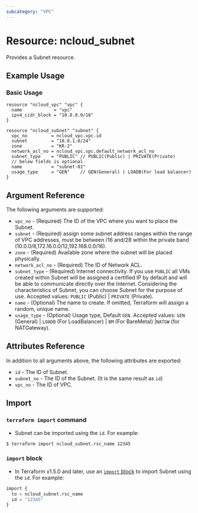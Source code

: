 ```yaml
---
subcategory: "VPC"
---
```



# Resource: ncloud_subnet

Provides a Subnet resource.

## Example Usage

### Basic Usage

```hcl
resource "ncloud_vpc" "vpc" {
  name            = "vpc"
  ipv4_cidr_block = "10.0.0.0/16"
}

resource "ncloud_subnet" "subnet" {
  vpc_no         = ncloud_vpc.vpc.id
  subnet         = "10.0.1.0/24"
  zone           = "KR-2"
  network_acl_no = ncloud_vpc.vpc.default_network_acl_no
  subnet_type    = "PUBLIC" // PUBLIC(Public) | PRIVATE(Private)
  // below fields is optional
  name           = "subnet-01"
  usage_type     = "GEN"    // GEN(General) | LOADB(For load balancer)
}
```

## Argument Reference

The following arguments are supported:

* `vpc_no` - (Required) The ID of the VPC where you want to place the Subnet.
* `subnet` - (Required) assign some subnet address ranges within the range of VPC addresses, must be between /16 and/28 within the private band (10.0.0/8,172.16.0.0/12,192.168.0.0/16).
* `zone` - (Required) Available zone where the subnet will be placed physically.
* `network_acl_no` - (Required) The ID of Network ACL.
* `subnet_type` - (Required) Internet connectivity. If you use `PUBLIC` all VMs created within Subnet will be assigned a certified IP by default and will be able to communicate directly over the Internet. Considering the characteristics of Subnet, you can choose Subnet for the purpose of use. Accepted values: `PUBLIC` (Public) | `PRIVATE` (Private).
* `name` - (Optional) The name to create. If omitted, Terraform will assign a random, unique name.
* `usage_type` - (Optional) Usage type, Default `GEN`. Accepted values: `GEN` (General) | `LOADB` (For LoadBalancer) | `BM` (For BareMetal) |`NATGW` (for NATGateway).

## Attributes Reference

In addition to all arguments above, the following attributes are exported:

* `id` - The ID of Subnet.
* `subnet_no` - The ID of the Subnet. (It is the same result as `id`)
* `vpc_no` - The ID of VPC. 

## Import

### `terraform import` command

* Subnet can be imported using the `id`. For example:

```console
$ terraform import ncloud_subnet.rsc_name 12345
```

### `import` block

* In Terraform v1.5.0 and later, use an [`import` block](https://developer.hashicorp.com/terraform/language/import) to import Subnet using the `id`. For example:

```terraform
import {
  to = ncloud_subnet.rsc_name
  id = "12345"
}
```
